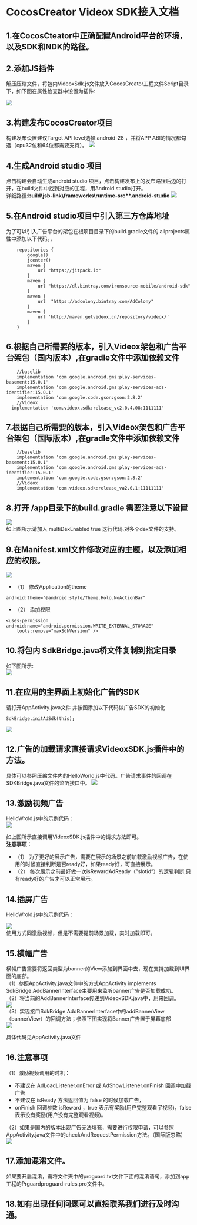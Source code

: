 # CocosCreator Videox SDK接入文档

## 1.在CocosCteator中正确配置Android平台的环境，以及SDK和NDK的路径。

## 2.添加JS插件
解压压缩文件，将包内VideoxSdk.js文件放入CocosCreator工程文件Script目录下，如下图在属性检查器中设置为插件:

![](https://i.imgur.com/5Ufink0.png)

## 3.构建发布CocosCreator项目
构建发布设置建议Target API level选择 android-28 ，并将APP ABI的情况都勾选（cpu32位和64位都需要支持）。
![](https://i.imgur.com/FCPY3J5.png)

## 4.生成Android studio 项目
点击构建会自动生成android studio 项目，点击构建发布上的发布路径后边的打开，在build文件中找到对应的工程，用Android studio打开。
<br/>详细路径:**build\jsb-link\frameworks\runtime-src\**.android-studio**
![](https://i.imgur.com/8aQv5DY.png)

## 5.在Android studio项目中引入第三方仓库地址
为了可以引入广告平台的架包在根项目目录下的build.gradle文件的 allprojects属性中添加以下代码。，
```
	repositories {
    	google()
    	jcenter()
    	maven {
        	url "https://jitpack.io"
    	}
    	maven {
        	url "https://dl.bintray.com/ironsource-mobile/android-sdk"
    	}
    	maven {
        	url  "https://adcolony.bintray.com/AdColony"
    	}
    	maven {
        	url 'http://maven.getvideox.cn/repository/videox/'
    	}
	}
```
## 6.根据自己所需要的版本，引入Videox架包和广告平台架包（国内版本）,在gradle文件中添加依赖文件
```
	//baselib
	implementation 'com.google.android.gms:play-services-basement:15.0.1'
	implementation 'com.google.android.gms:play-services-ads-identifier:15.0.1'
	implementation 'com.google.code.gson:gson:2.8.2'
	//Videox
  implementation 'com.videox.sdk:release_vc2.0.4.08:1111111'
```
## 7.根据自己所需要的版本，引入Videox架包和广告平台架包（国际版本）,在gradle文件中添加依赖文件
```
	//baselib
	implementation 'com.google.android.gms:play-services-basement:15.0.1'
	implementation 'com.google.android.gms:play-services-ads-identifier:15.0.1'
	implementation 'com.google.code.gson:gson:2.8.2'
	//Videox
	implementation 'com.videox.sdk:release_va2.0.1:11111111'
```
## 8.打开 /app目录下的build.gradle 需要注意以下设置
![](https://i.imgur.com/rGsUo5w.png)
 <br/>如上图所示请加入 multiDexEnabled true 这行代码,对多个dex文件的支持。

## 9.在Manifest.xml文件修改对应的主题，以及添加相应的权限。
![](https://i.imgur.com/b8uHTxy.png)
- （1）	修改Application的theme
```
android:theme="@android:style/Theme.Holo.NoActionBar"
```
- （2）	添加权限
```
<uses-permission android:name="android.permission.WRITE_EXTERNAL_STORAGE"
    tools:remove="maxSdkVersion" />
```
## 10.将包内 SdkBridge.java桥文件复制到指定目录
如下图所示:<br/>
![](https://i.imgur.com/P154m4J.png)

## 11.在应用的主界面上初始化广告的SDK
请打开AppActivity.java文件 并按图添加以下代码做广告SDK的初始化
```
SdkBridge.initAdSdk(this);
```
![](https://i.imgur.com/hiA4DI2.png)

## 12.广告的加载请求直接请求VideoxSDK.js插件中的方法。
具体可以参照压缩文件内的HelloWorld.js中代码。广告请求事件的回调在SDKBridge.java文件的监听接口中。
![](https://i.imgur.com/kLn2OEe.png)

## 13.激励视频广告

HelloWrold.js中的示例代码：<br/>
![](https://i.imgur.com/wqMIp1a.png)

如上图所示直接调用VideoxSDK.js插件中的请求方法即可。<br/>
**注意事项：**
- （1）	为了更好的展示广告，需要在展示的场景之前加载激励视频广告，在使用的时候直接判断是否ready好，如果ready好，可直接展示。
- （2）	每次展示之前最好做一次isRewardAdReady（”slotid”）的逻辑判断,只有ready好的广告才可以正常展示。

## 14.插屏广告
HelloWrold.js中的示例代码：

![](https://i.imgur.com/T45O3dK.png)<br/>
使用方式同激励视频，但是不需要提前场景加载，实时加载即可。

## 15.横幅广告
横幅广告需要将返回类型为banner的View添加到界面中去，现在支持加载到UI界面的底部。<br/>
（1）参照AppActivity.java文件中的方式AppActivity implements SdkBridge.AddBannerInterface主要用来监听banner广告是否加载成功。<br/>
（2）将当前的AddBannerInterface传递到VideoxSDK.java中，用来回调。<br/>
![](https://i.imgur.com/UWNjva2.png)<br/>
（3）实现接口SdkBridge.AddBannerInterface中的addBannerView（bannerView）的回调方法；参照下图实现将Banner广告置于屏幕底部<br/>
![](https://i.imgur.com/rKAna3b.png)

具体代码见AppActivity.java文件

## 16.注意事项
（1）激励视频调用的时机：

- 不建议在 AdLoadListener.onError 或 AdShowListener.onFinish 回调中加载广告
- 不建议在 isReady 方法返回值为 false 的时候加载广告，
- onFinish 回调参数 isReward ，true 表示有奖励(用户完整观看了视频)，false 表示没有奖励(用户没有完整观看视频)。

（2）如果是国内的版本出现广告无法填充，需要进行权限申请，可以参照AppActivity.java文件中的checkAndRequestPermission方法。（国际版忽略）<br/>
 ![](https://i.imgur.com/rBjukvs.png)
## 17.添加混淆文件。
如果要开启混淆，需将文件夹中的proguard.txt文件下面的混淆语句，添加到app工程的Prguardproguard-rules.pro文件中。

## 18.如有出现任何问题可以直接联系我们进行及时沟通。
